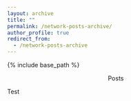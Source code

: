 ```yaml
---
layout: archive
title: ""
permalink: /network-posts-archive/
author_profile: true
redirect_from:
  - /network-posts-archive
---
```


{% include base_path %}


<p style="text-align: center;">Posts</p>
Test
